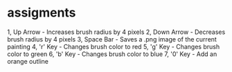 # assigments
1, Up Arrow - Increases brush radius by 4 pixels
2, Down Arrow - Decreases brush radius by 4 pixels
3, Space Bar - Saves a .png image of the current painting
4, 'r' Key - Changes brush color to red
5, 'g' Key - Changes brush color to green
6, 'b' Key - Changes brush color to blue
7, '0' Key - Add an orange outline
